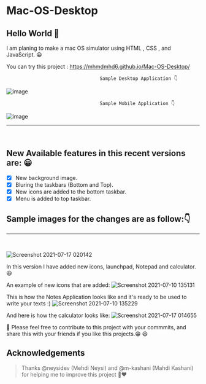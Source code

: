 # Mac-OS-Desktop

## Hello World 👋

I am planing to make a mac OS simulator using HTML , CSS , and JavaScript. 😀

You can try this project :
https://mhmdmhd6.github.io/Mac-OS-Desktop/

                                      Sample Desktop Application 👇

![image](https://user-images.githubusercontent.com/79286306/119275769-288f6080-bc2c-11eb-9576-105ad5d5efce.png)

                                      Sample Mobile Application 👇

![image](https://user-images.githubusercontent.com/79286306/119275851-a3587b80-bc2c-11eb-8162-04934174059b.png)

<hr> <br>

## New Available features in this recent versions are: 😀

- [x] New background image.
- [x] Bluring the taskbars (Bottom and Top).
- [x] New icons are added to the bottom taskbar.
- [x] Menu is added to top taskbar.

## Sample images for the changes are as follow:👇

<hr> <br>

![Screenshot 2021-07-17 020142](https://user-images.githubusercontent.com/79286306/126010532-0fb9e971-a912-481f-8578-38e48df3bbf2.jpg)

In this version I have added new icons, launchpad, Notepad and calculator. 😃

An example of new icons that are added:
![Screenshot 2021-07-10 135131](https://user-images.githubusercontent.com/79286306/125158490-d3c98a00-e186-11eb-82d1-25402eb44919.jpg)

This is how the Notes Application looks like and it's ready to be used to write your texts :)
![Screenshot 2021-07-10 135229](https://user-images.githubusercontent.com/79286306/125158498-de841f00-e186-11eb-9881-74ef26db5216.jpg)

And here is how the calculator looks like:
![Screenshot 2021-07-17 014655](https://user-images.githubusercontent.com/79286306/126010643-5e600224-4176-46b4-8e25-077aaf0a8e81.jpg)

📌 Please feel free to contribute to this project with your commmits, and share this with your friends if you like this projects.😁 😃

<!-- ACKNOWLEDGEMENTS -->

## Acknowledgements

> Thanks @neysidev (Mehdi Neysi) and @m-kashani (Mahdi Kashani) for helping me to improve this project 🙏❤


